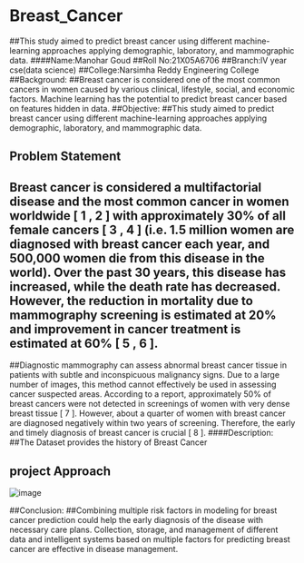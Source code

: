 # Breast_Cancer
##This study aimed to predict breast cancer using different machine-learning approaches applying demographic, laboratory, and mammographic data.
####Name:Manohar Goud
##Roll No:21X05A6706
##Branch:lV year cse(data science)
##College:Narsimha Reddy Engineering College
##Background:
##Breast cancer is considered one of the most common cancers in women caused by various clinical, lifestyle, social, and economic factors. Machine learning has the potential to predict breast cancer based on features hidden in data.
##Objective:
##This study aimed to predict breast cancer using different machine-learning approaches applying demographic, laboratory, and mammographic data.
## Problem Statement
## Breast cancer is considered a multifactorial disease and the most common cancer in women worldwide [ 1 , 2 ] with approximately 30% of all female cancers [ 3 , 4 ] (i.e. 1.5 million women are diagnosed with breast cancer each year, and 500,000 women die from this disease in the world). Over the past 30 years, this disease has increased, while the death rate has decreased. However, the reduction in mortality due to mammography screening is estimated at 20% and improvement in cancer treatment is estimated at 60% [ 5 , 6 ].

##Diagnostic mammography can assess abnormal breast cancer tissue in patients with subtle and inconspicuous malignancy signs. Due to a large number of images, this method cannot effectively be used in assessing cancer suspected areas. According to a report, approximately 50% of breast cancers were not detected in screenings of women with very dense breast tissue [ 7 ]. However, about a quarter of women with breast cancer are diagnosed negatively within two years of screening. Therefore, the early and timely diagnosis of breast cancer is crucial [ 8 ].
####Description: 
##The Dataset provides the history of Breast Cancer
## project Approach
![image](https://github.com/Manoharatikam/Breast_Cancer/assets/112773863/82138d7a-6113-4f5d-afac-9187c9900ea4)

##Conclusion:
##Combining multiple risk factors in modeling for breast cancer prediction could help the early diagnosis of the disease with necessary care plans. Collection, storage, and management of different data and intelligent systems based on multiple factors for predicting breast cancer are effective in disease management.
